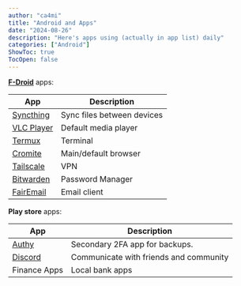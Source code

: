 ```yaml
---
author: "ca4mi"
title: "Android and Apps"
date: "2024-08-26"
description: "Here's apps using (actually in app list) daily"
categories: ["Android"]
ShowToc: true
TocOpen: false
---
```


**[F-Droid](https://f-droid.org)** apps:

| App                                                                 | Description                                                                             |
| ------------------------------------------------------------------- | --------------------------------------------------------------------------------------- |
| [Syncthing](https://github.com/syncthing/syncthing-android)         | Sync files between devices                                                              |
| [VLC Player](https://f-droid.org/packages/org.videolan.vlc/)        | Default media player                                                                    |
| [Termux](https://github.com/termux/termux-app)                      | Terminal                                                                                |
| [Cromite](https://github.com/uazo/cromite)                          | Main/default browser                                                                    |
| [Tailscale](https://f-droid.org/packages/com.tailscale.ipn/)        | VPN                                                                                     |
| [Bitwarden](https://mobileapp.bitwarden.com/fdroid/repo/)           | Password Manager                                                                        |
| [FairEmail](https://f-droid.org/packages/eu.faircode.email/)        | Email client                                                                            |

**Play store** apps:

| App                                                                                                  | Description                                                                                                    |
| ---------------------------------------------------------------------------------------------------- | -------------------------------------------------------------------------------------------------------------- |
| [Authy](https://play.google.com/store/apps/details?id=com.authy.authy&hl=en_US)                      | Secondary 2FA app for backups.                                                                                 |
| [Discord](https://play.google.com/store/apps/details?id=com.discord&hl=en_US)                        | Communicate with friends and community                                                                         |
| Finance Apps                                                                                         | Local bank apps                                                                                                |
